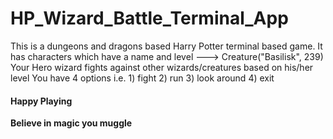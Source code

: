 # HP_Wizard_Battle_Terminal_App
This is a dungeons and dragons based Harry Potter terminal based game.
It has characters which have a name and level ---> Creature("Basilisk", 239)
Your Hero wizard fights against other wizards/creatures based on his/her level
You have 4 options i.e. 1) fight
                        2) run
                        3) look around
                        4) exit
#### Happy Playing
****************************Believe in magic you muggle****************************
